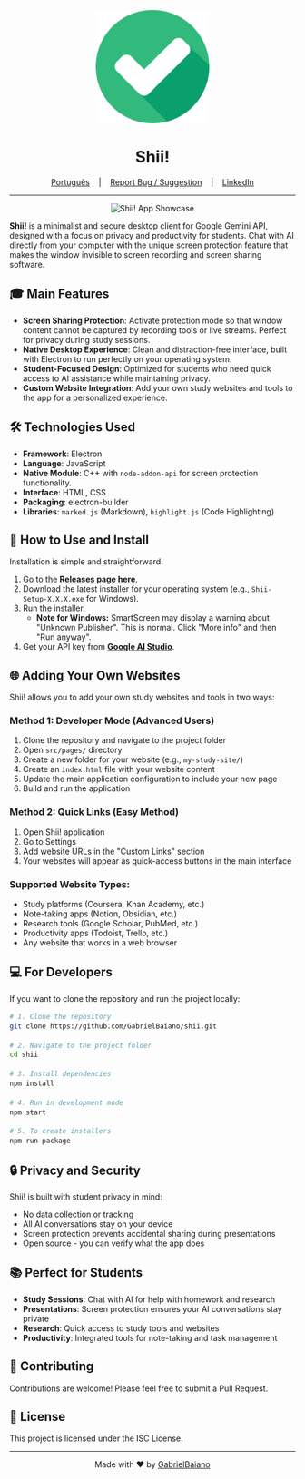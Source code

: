 <p align="center">
  <img src="/icon.png" alt="Shii! App Logo" width="200"/>
</p>

<h1 align="center">Shii!</h1>

<p align="center">
  <a href="/README.pt.md" target="_blank">Português</a>
  &nbsp;&nbsp;&nbsp;|&nbsp;&nbsp;&nbsp;
  <a href="https://github.com/GabrielBaiano/shii/issues/new?title=Suggestion%20or%20Bug%20in%20Shii!&body=**Describe%20your%20idea%20or%20problem%20here:**%0A%0A%0A**Steps%20to%20reproduce%20(if%20it's%20a%20bug):**%0A1.%20...%0A2.%20...%0A%0A**Any%20other%20relevant%20information?**%0A" target="_blank">Report Bug / Suggestion</a>
  &nbsp;&nbsp;&nbsp;|&nbsp;&nbsp;&nbsp;
  <a href="https://www.linkedin.com/in/gabriel-nascimento-gama-5b0b30185/" target="_blank">LinkedIn</a>
</p>

---

<p align="center">
  <img src="https://i.imgur.com/your-showcase-image.gif" alt="Shii! App Showcase"/>
</p>

**Shii!** is a minimalist and secure desktop client for Google Gemini API, designed with a focus on privacy and productivity for students. Chat with AI directly from your computer with the unique screen protection feature that makes the window invisible to screen recording and screen sharing software.

## 🎓 Main Features

* **Screen Sharing Protection**: Activate protection mode so that window content cannot be captured by recording tools or live streams. Perfect for privacy during study sessions.
* **Native Desktop Experience**: Clean and distraction-free interface, built with Electron to run perfectly on your operating system.
* **Student-Focused Design**: Optimized for students who need quick access to AI assistance while maintaining privacy.
* **Custom Website Integration**: Add your own study websites and tools to the app for a personalized experience.

## 🛠️ Technologies Used

* **Framework**: Electron
* **Language**: JavaScript
* **Native Module**: C++ with `node-addon-api` for screen protection functionality.
* **Interface**: HTML, CSS
* **Packaging**: electron-builder
* **Libraries**: `marked.js` (Markdown), `highlight.js` (Code Highlighting)

## 📖 How to Use and Install

Installation is simple and straightforward.

1. Go to the **[Releases page here](https://github.com/GabrielBaiano/shii/tags)**.
2. Download the latest installer for your operating system (e.g., `Shii-Setup-X.X.X.exe` for Windows).
3. Run the installer.
   * **Note for Windows:** SmartScreen may display a warning about "Unknown Publisher". This is normal. Click "More info" and then "Run anyway".
4. Get your API key from **[Google AI Studio](https://aistudio.google.com/)**.

## 🌐 Adding Your Own Websites

Shii! allows you to add your own study websites and tools in two ways:

### Method 1: Developer Mode (Advanced Users)

1. Clone the repository and navigate to the project folder
2. Open `src/pages/` directory
3. Create a new folder for your website (e.g., `my-study-site/`)
4. Create an `index.html` file with your website content
5. Update the main application configuration to include your new page
6. Build and run the application

### Method 2: Quick Links (Easy Method)

1. Open Shii! application
2. Go to Settings
3. Add website URLs in the "Custom Links" section
4. Your websites will appear as quick-access buttons in the main interface

### Supported Website Types:
- Study platforms (Coursera, Khan Academy, etc.)
- Note-taking apps (Notion, Obsidian, etc.)
- Research tools (Google Scholar, PubMed, etc.)
- Productivity apps (Todoist, Trello, etc.)
- Any website that works in a web browser

## 💻 For Developers

If you want to clone the repository and run the project locally:

```bash
# 1. Clone the repository
git clone https://github.com/GabrielBaiano/shii.git

# 2. Navigate to the project folder
cd shii

# 3. Install dependencies
npm install

# 4. Run in development mode
npm start

# 5. To create installers
npm run package
```

## 🔒 Privacy and Security

Shii! is built with student privacy in mind:
- No data collection or tracking
- All AI conversations stay on your device
- Screen protection prevents accidental sharing during presentations
- Open source - you can verify what the app does

## 📚 Perfect for Students

- **Study Sessions**: Chat with AI for help with homework and research
- **Presentations**: Screen protection ensures your AI conversations stay private
- **Research**: Quick access to study tools and websites
- **Productivity**: Integrated tools for note-taking and task management

## 🤝 Contributing

Contributions are welcome! Please feel free to submit a Pull Request.

## 📄 License

This project is licensed under the ISC License.

---

<p align="center">
  Made with ❤️ by <a href="https://github.com/GabrielBaiano" target="_blank">GabrielBaiano</a>
</p>